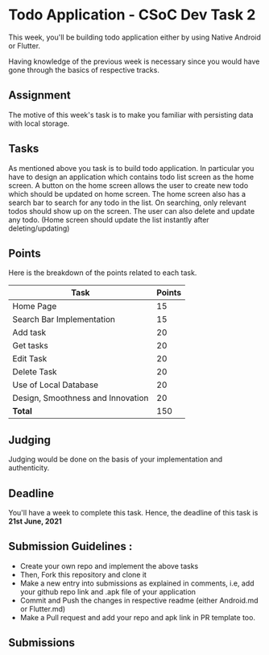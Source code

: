 # Todo Application - CSoC Dev Task 2

This week, you'll be building todo application either by using Native Android or Flutter.

Having knowledge of the previous week is necessary since you would have gone through the basics of respective tracks.

## Assignment

The motive of this week's task is to make you familiar with persisting data with local storage.

## Tasks

As mentioned above you task is to build todo application. In particular you have to design an application which contains todo list screen as the home screen. A button on the home screen allows the user to create new todo which should be updated on home screen. The home screen also has a search bar to search for any todo in the list. On searching, only relevant todos should show up on the screen. The user can also delete and update any todo. (Home screen should update the list instantly after deleting/updating)

## Points
Here is the breakdown of the points related to each task.

|**Task**|**Points**  |
|--|--|
| Home Page | 15 |
|Search Bar Implementation|15|
|Add task|20|
|Get tasks|20|
|Edit Task|20|
|Delete Task|20|
|Use of Local Database|20|
|Design, Smoothness and Innovation|20|
|**Total**|150|

## Judging
Judging would be done on the basis of your implementation and authenticity.

## Deadline
You'll have a week to complete this task. Hence, the deadline of this task is **21st June, 2021** 

## Submission Guidelines :

- Create your own repo and implement the above tasks
- Then, Fork this repository and clone it
- Make a new entry into submissions as explained in comments, i.e, add your github repo link and .apk file of your application
- Commit and Push the changes in respective readme (either  Android.md or Flutter.md)
- Make a Pull request and add your repo and apk link in PR template too.

## Submissions

<!-- Add you name in below list as -->
<!-- - Your Name - [Repo Name](Link) [APK](APK Link) -->
<!-- - Sanyu Daver - [Tic Tac](https://github.com/sanyud/TicTac) [APK](https://github.com/king-11/Vue-Birthday/blob/master/public/favicon.ico) -->
<!-- - Sriraj -[To-do_list-Srirajdev](https://drive.google.com/drive/folders/14ho5RrBd6pMMPMH0lgiGiQJhz9QqiBBy?usp=sharing) [APK](https://github.com/Sriraj-dev/To-do_list-Srirajdev/blob/main/app-release.apk) -->

